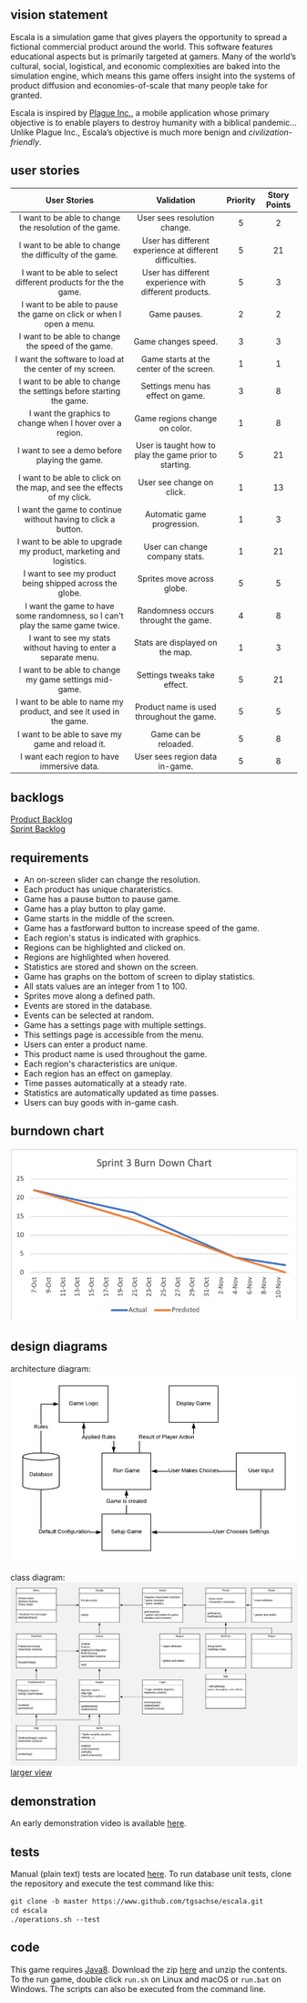 ﻿vision statement  
----------------  
Escala is a simulation game that gives players the opportunity to spread a fictional commercial product around the world. This software features educational aspects but is primarily targeted at gamers. Many of the world’s cultural, social, logistical, and economic complexities are baked into the simulation engine, which means this game offers insight into the systems of product diffusion and economies-of-scale that many people take for granted.  

Escala is inspired by [Plague Inc.](https://www.ndemiccreations.com/en/22-plague-inc), a mobile application whose primary objective is to enable players to destroy humanity with a biblical pandemic... Unlike Plague Inc., Escala’s objective is much more benign and *civilization-friendly*.

user stories  
------------  
| User Stories | Validation | Priority | Story Points |
|:------------:|:----------:|:--------:|:------------:|
| I want to be able to change the resolution of the game. | User sees resolution change. | 5 | 2 |
| I want to be able to change the difficulty of the game. | User has different experience at different difficulties. | 5 | 21 |
| I want to be able to select different products for the the game. | User has different experience with different products. | 5 | 3 |
| I want to be able to pause the game on click or when I open a menu. | Game pauses. | 2 | 2 |
| I want to be able to change the speed of the game. | Game changes speed. | 3 | 3 |
| I want the software to load at the center of my screen. | Game starts at the center of the screen. | 1 | 1 |
| I want to be able to change the settings before starting the game. | Settings menu has effect on game. | 3 | 8 |
| I want the graphics to change when I hover over a region. | Game regions change on color. | 1 | 8 |
| I want to see a demo before playing the game. | User is taught how to play the game prior to starting. | 5 | 21 |
| I want to be able to click on the map, and see the effects of my click. | User see change on click. | 1 | 13 |
| I want the game to continue without having to click a button. | Automatic game progression. | 1 | 3 |
| I want to be able to upgrade my product, marketing and logistics. | User can change company stats. | 1 | 21 |
| I want to see my product being shipped across the globe. | Sprites move across globe. | 5 | 5 |
| I want the game to have some randomness, so I can't play the same game twice. | Randomness occurs throught the game. | 4 | 8 |
| I want to see my stats without having to enter a separate menu. | Stats are displayed on the map. | 1 | 3 |
| I want to be able to change my game settings mid-game. | Settings tweaks take effect. | 5 | 21 |
| I want to be able to name my product, and see it used in the game. | Product name is used throughout the game. | 5 | 5 |
| I want to be able to save my game and reload it. | Game can be reloaded. | 5 | 8 |
| I want each region to have immersive data. | User sees region data in-game. | 5 | 8 |

backlogs  
--------  
[Product Backlog](https://github.com/tgsachse/escala/issues?utf8=%E2%9C%93&q=is%3Aissue+label%3A%22product+backlog%22+)  
[Sprint Backlog](https://github.com/tgsachse/escala/issues?utf8=%E2%9C%93&q=is%3Aissue+label%3A%22sprint+3+backlog%22+)  

requirements
------------
- An on-screen slider can change the resolution.
- Each product has unique charateristics.
- Game has a pause button to pause game.
- Game has a play button to play game.
- Game starts in the middle of the screen.
- Game has a fastforward button to increase speed of the game.
- Each region's status is indicated with graphics.
- Regions can be highlighted and clicked on.
- Regions are highlighted when hovered.
- Statistics are stored and shown on the screen.
- Game has graphs on the bottom of screen to diplay statistics.
- All stats values are an integer from 1 to 100.
- Sprites move along a defined path.
- Events are stored in the database.
- Events can be selected at random.
- Game has a settings page with multiple settings.
- This settings page is accessible from the menu.
- Users can enter a product name.
- This product name is used throughout the game.
- Each region's characteristics are unique.
- Each region has an effect on gameplay.
- Time passes automatically at a steady rate.
- Statistics are automatically updated as time passes.
- Users can buy goods with in-game cash.

burndown chart  
---------------  
![Image cannot be displayed.](BURNDOWN_3.png) 

design diagrams  
---------------  
architecture diagram:
![Image cannot be displayed.](ARCHITECTURE_DIAGRAM.png)  

class diagram:
![Image cannot be displayed.](CLASS_DIAGRAM.png)  
[larger view](https://raw.githubusercontent.com/tgsachse/escala/dev/docs/sprints/sprint3/CLASS_DIAGRAM.png) 

demonstration  
-------------
An early demonstration video is available [here](https://youtu.be/IEVUkmqEtiI).

tests  
-----
Manual (plain text) tests are located [here](https://github.com/tgsachse/escala/blob/dev/tests/MANUAL_TESTS.md). To run database unit tests, clone the repository and execute the test command like this:
```
git clone -b master https://www.github.com/tgsachse/escala.git
cd escala
./operations.sh --test
```

code  
----  
This game requires [Java8](http://www.oracle.com/technetwork/java/javase/downloads/index.html). Download the zip [here](https://github.com/tgsachse/escala/releases/download/v0.2/escala.zip) and unzip the contents. To the run game, double click `run.sh` on Linux and macOS or `run.bat` on Windows. The scripts can also be executed from the command line.
